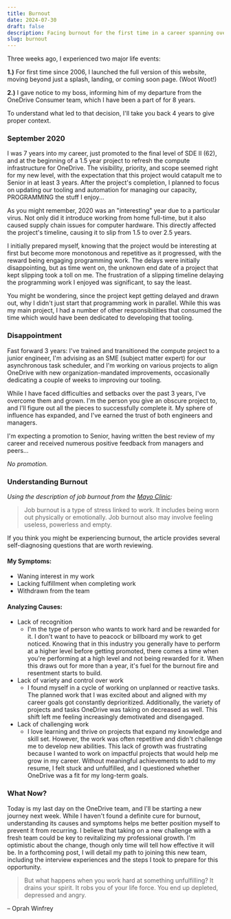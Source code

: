 ```yaml
---
title: Burnout
date: 2024-07-30
draft: false
description: Facing burnout for the first time in a career spanning over a decade.
slug: burnout
---
```


Three weeks ago, I experienced two major life events:

**1.)** For first time since 2006, I launched the full version of this website, moving beyond just a splash, landing, or coming soon page. (Woot Woot!)

**2.)** I gave notice to my boss, informing him of my departure from the OneDrive Consumer team, which I have been a part of for 8 years.

To understand what led to that decision, I'll take you back 4 years to give proper context.

### September 2020

I was 7 years into my career, just promoted to the final level of SDE II (62), and at the beginning of a 1.5 year project to refresh the compute infrastructure for OneDrive. The visibility, priority, and scope seemed right for my new level, with the expectation that this project would catapult me to Senior in at least 3 years. After the project's completion, I planned to focus on updating our tooling and automation for managing our capacity, PROGRAMMING the stuff I enjoy...

As you might remember, 2020 was an "interesting" year due to a particular virus. Not only did it introduce working from home full-time, but it also caused supply chain issues for computer hardware. This directly affected the project's timeline, causing it to slip from 1.5 to over 2.5 years.

I initially prepared myself, knowing that the project would be interesting at first but become more monotonous and repetitive as it progressed, with the reward being engaging programming work. The delays were initially disappointing, but as time went on, the unknown end date of a project that kept slipping took a toll on me. The frustration of a slipping timeline delaying the programming work I enjoyed was significant, to say the least.

You might be wondering, since the project kept getting delayed and drawn out, why I didn't just start that programming work in parallel. While this was my main project, I had a number of other responsibilities that consumed the time which would have been dedicated to developing that tooling.

### Disappointment

Fast forward 3 years: I've trained and transitioned the compute project to a junior engineer, I'm advising as an SME (subject matter expert) for our asynchronous task scheduler, and I'm working on various projects to align OneDrive with new organization-mandated improvements, occasionally dedicating a couple of weeks to improving our tooling.

While I have faced difficulties and setbacks over the past 3 years, I've overcome them and grown. I'm the person you give an obscure project to, and I'll figure out all the pieces to successfully complete it. My sphere of influence has expanded, and I've earned the trust of both engineers and managers.

I'm expecting a promotion to Senior, having written the best review of my career and received numerous positive feedback from managers and peers...

_No promotion._

### Understanding Burnout

_Using the description of job burnout from the [Mayo Clinic](https://www.mayoclinic.org/healthy-lifestyle/adult-health/in-depth/burnout/art-20046642):_

> Job burnout is a type of stress linked to work. It includes being worn out physically or emotionally. Job burnout also may involve feeling useless, powerless and empty.

If you think you might be experiencing burnout, the article provides several self-diagnosing questions that are worth reviewing.

#### My Symptoms:

- Waning interest in my work
- Lacking fulfillment when completing work
- Withdrawn from the team

#### Analyzing Causes:

- Lack of recognition
  - I'm the type of person who wants to work hard and be rewarded for it. I don't want to have to peacock or billboard my work to get noticed. Knowing that in this industry you generally have to perform at a higher level before getting promoted, there comes a time when you're performing at a high level and not being rewarded for it. When this draws out for more than a year, it's fuel for the burnout fire and resentment starts to build.
- Lack of variety and control over work
  - I found myself in a cycle of working on unplanned or reactive tasks. The planned work that I was excited about and aligned with my career goals got constantly deprioritized. Additionally, the variety of projects and tasks OneDrive was taking on decreased as well. This shift left me feeling increasingly demotivated and disengaged.
- Lack of challenging work
  - I love learning and thrive on projects that expand my knowledge and skill set. However, the work was often repetitive and didn't challenge me to develop new abilities. This lack of growth was frustrating because I wanted to work on impactful projects that would help me grow in my career. Without meaningful achievements to add to my resume, I felt stuck and unfulfilled, and I questioned whether OneDrive was a fit for my long-term goals.

### What Now?

Today is my last day on the OneDrive team, and I'll be starting a new journey next week. While I haven't found a definite cure for burnout, understanding its causes and symptoms helps me better position myself to prevent it from recurring. I believe that taking on a new challenge with a fresh team could be key to revitalizing my professional growth. I'm optimistic about the change, though only time will tell how effective it will be. In a forthcoming post, I will detail my path to joining this new team, including the interview experiences and the steps I took to prepare for this opportunity.

> But what happens when you work hard at something unfulfilling? It drains your spirit. It robs you of your life force. You end up depleted, depressed and angry.

– Oprah Winfrey

